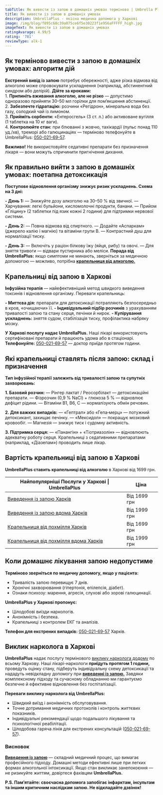 ```yaml
---
tabTitle: Як вивести із запою в домашніх умовах терміново | Umbrella Plus
title: Як вивести із запою в домашніх умовах
description: UmbrellaPlus - якісна медична допомога у Харкові
image: /img/blog/f895c68c39a075ce6f5e30223f1e956aFFFFF_high.jpg
imageText: Як вивести із запою в домашніх умовах
ratingAvarage: 4.99/5
rating: '781'
reviewType: alk-1
---
```


## Як терміново вивести з запою в домашніх умовах: алгоритм дій

**Екстрений вивід із запою** потребує обережності, адже різка відмова від алкоголю може спровокувати ускладнення (наприклад, абстинентний синдром або делірій). **Дійте за кроками:**\
1\. **Припиніть вживання алкоголю, але не різко** — допустимо одноразово прийняти 30–50 мл горілки для пом’якшення абстиненції.\
2\. **Забезпечте гідратацію:** розчини «Регідрон», мінеральна вода без газу, солодкий чай із лимоном.\
3\. **Прийміть сорбенти:** «Ентеросгель» (3 ст. л.) або активоване вугілля (1 таблетка на 10 кг ваги).\
4\. **Контролюйте стан:** при блюванні з жовчю, тахікардії (пульс понад 110 уд./хв), треморі або галюцинаціях — терміново телефонуйте в UmbrellaPlus: [050-021-69-57](tel:0500216957).

**Важливо!** Не використовуйте седативні препарати без призначення лікаря — вони можуть спричинити пригнічення дихання.

## Як правильно вийти з запою в домашніх умовах: поетапна детоксикація

**Поступове відновлення організму знижує ризик ускладнень. Схема на 3 дні:**

**- День 1:**
— Знижуйте дозу алкоголю на 30–50 % від звичної.
— Харчування: легкі бульйони, кисломолочні продукти, банани.
— Прийом «Гліцину» (2 таблетки під язик кожні 2 години) для підтримки нервової системи.

**- День 2:**
— Повна відмова від спиртного.
— Додайте «Аспаркам» (джерело калію і магнію) та вітаміни групи B.
— Контрастний душ для нормалізації тискy.

**- День 3:**
— Включіть у раціон білкову їжу (яйця, рибу) та овочі.
— Для зняття тривоги — відвари пустирника або меліси.
**Порада від UmbrellaPlus:** якщо симптоми не минають, зверніться за медичною допомогою — можливо, потрібна **[крапельниця від алкоголю.](https://umbrella-plus.com.ua/uk/kharkiv/kapelnica_ot_alkogola_kharkiv-ua/)**

## Крапельниці від запою в Харкові

**Інфузійна терапія** — найефективніший метод швидкого виведення токсинів і відновлення організму. Переваги крапельниць:

**- Миттєва дія:** препарати для детоксикації потрапляють безпосередньо в кров, «очищаючи» її.
**- Індивідуальний підбір розчинів** з урахуванням тривалості запою та стану серця, печінки й нирок.
**- Купірування ускладнень:** зняття судом, стабілізація тиску, профілактика набряку мозку.

**У Харкові послугу надає UmbrellaPlus.** Наші лікарі використовують сертифіковані препарати й працюють удома або в стаціонарі.
**Телефонуйте:** [050-021-69-57](tel:0500216957) — доктор приїде протягом години.

## Які крапельниці ставлять після запою: склад і призначення

**Тип інфузійної терапії залежить від тривалості запою та супутніх захворювань:**

**1. Базовий розчин:**
— Рінгер лактат / Реосорбілакт — детоксикаційні препарати.
— Фізрозчин (0,9 % NaCl) + глюкоза 5 % — відновлює дефіцит рідини.
— Вітаміни B1, B6, C — нормалізують обмін речовин.

**2. Для важких випадків:**
— «Гептрал» або «Гепа‑мерц» — потужний детоксикант, захищає печінку.
— «Мексидол» — покращує мозковий кровообіг.
— Магнезія — знижує тиск і судомну активність.

**3. Підтримка серця:**
— «Панангін» + «Тіотриазолін» — відновлюють адекватну роботу серця.
Крапельниці з седативними препаратами (наприклад, «Діазепам») проводить лише лікар.

## Вартість крапельниці від запою в Харкові

**UmbrellaPlus ставить крапельниці від алкоголю** в Харкові від 1699 грн.

| Найпопулярніші Послуги у Харкові \| UmbrellaPlus                                                                           | Ціна         |
| -------------------------------------------------------------------------------------------------------------------------- | ------------ |
| [Виведення із запою Харків](https://umbrella-plus.com.ua/uk/kharkiv/vivod-iz-zapoia-kharkiv-ua/)                           | Від 1699 грн |
| [Виведення із запою вдома Харків](https://umbrella-plus.com.ua/uk/kharkiv/vivod-iz-zapoia-na-domy-kharkiv-ua/)             | Від 1999 грн |
| [Крапельниця від похмілля Харків](https://umbrella-plus.com.ua/uk/kharkiv/kapelnica_ot_alkogola_kharkiv-ua/)               | Від 1699 грн |
| [Крапельниця від похмілля вдома Харків](https://umbrella-plus.com.ua/uk/kharkiv/kapelnica_ot_alkogola_na_domy_kharkiv_ua/) | Від 1999 грн |

## Коли домашнє лікування запою недопустиме

**Терміново зверніться по медичну допомогу, якщо у пацієнта:**

* Тривалість запою перевищує 7 днів.
* Хронічні захворювання (гіпертонія, епілепсія, діабет).
* Ознаки психозу: марення, агресія, слухові або зорові галюцинації.

**UmbrellaPlus у Харкові пропонує:**

* Цілодобові виїзди наркологів.
* Анонімність і безпека.
* Крапельниці з контролем ЕКГ та аналізів.

**Телефон для екстрених випадків:** [050-021-69-57](tel:0500216957) Харків.

## Виклик нарколога в Харкові

**UmbrellaPlus** надає послугу термінового [виклику нарколога додому](https://umbrella-plus.com.ua/uk/kharkiv/kapelnica_ot_alkogola_na_domy_kharkiv_ua/) по всьому Харкову. Наші лікарі-наркологи **приїдуть протягом 1 години,** проведуть оцінку стану, підберуть індивідуальну схему детоксикації та нададуть невідкладну допомогу при **[виведенні із запою.](https://umbrella-plus.com.ua/uk/kharkiv/vivod-iz-zapoia-kharkiv-ua/)** Завдяки комплексному підходу та сучасному обладнанню ми гарантуємо безпечне й ефективне відновлення без госпіталізації.

**Переваги виклику нарколога від UmbrellaPlus:**

* Швидкий виїзд і анонімність обслуговування.
* Точне дотримання медичних протоколів і контроль життєвих показників.
* Індивідуальні рекомендації щодо подальшого лікування та психологічної реабілітації.
* Цілодобова гаряча лінія для екстрених консультацій ([050-021-69-57](tel:0500216957)).

### Висновок

**[Виведення із запою](https://umbrella-plus.com.ua/uk/kharkiv/vivod-iz-zapoia-kharkiv-ua/)** — складний медичний процес, що вимагає професійного підходу. Домашні методи ефективні лише при легких формах алкогольної інтоксикації. Якщо стан викликає занепокоєння — не ризикуйте життям, довіртеся фахівцям **UmbrellaPlus.**

**P.S. Пам’ятайте: своєчасна допомога запобігає інфарктам, інсультам та іншим критичним наслідкам запою. Не відкладайте дзвінок!**
